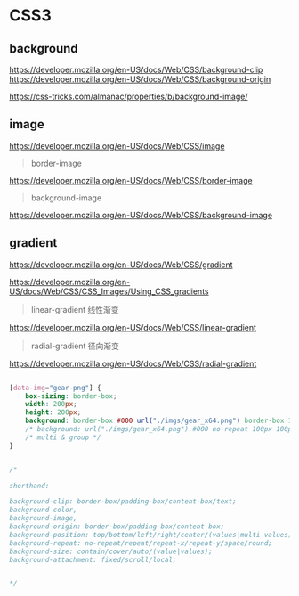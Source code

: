 # CSS3


## background


https://developer.mozilla.org/en-US/docs/Web/CSS/background-clip
https://developer.mozilla.org/en-US/docs/Web/CSS/background-origin

https://css-tricks.com/almanac/properties/b/background-image/


## image


https://developer.mozilla.org/en-US/docs/Web/CSS/image

> border-image

https://developer.mozilla.org/en-US/docs/Web/CSS/border-image

> background-image

https://developer.mozilla.org/en-US/docs/Web/CSS/background-image






## gradient


https://developer.mozilla.org/en-US/docs/Web/CSS/gradient

https://developer.mozilla.org/en-US/docs/Web/CSS/CSS_Images/Using_CSS_gradients

> linear-gradient 线性渐变

https://developer.mozilla.org/en-US/docs/Web/CSS/linear-gradient

> radial-gradient 径向渐变

https://developer.mozilla.org/en-US/docs/Web/CSS/radial-gradient




```css

[data-img="gear-png"] {
    box-sizing: border-box;
    width: 200px;
    height: 200px;
    background: border-box #000 url("./imgs/gear_x64.png") border-box 100px 100px center no-repeat 64px 64px fixed;
    /* background: url("./imgs/gear_x64.png") #000 no-repeat 100px 100px, url("./imgs/gear_x64.svg") #000 no-repeat 100px 100px; */
    /* multi & group */
}


/*

shorthand:

background-clip: border-box/padding-box/content-box/text;
background-color,
background-image,
background-origin: border-box/padding-box/content-box;
background-position: top/bottom/left/right/center/(values|multi values);
background-repeat: no-repeat/repeat/repeat-x/repeat-y/space/round;
background-size: contain/cover/auto/(value|values);
background-attachment: fixed/scroll/local;


*/

```









